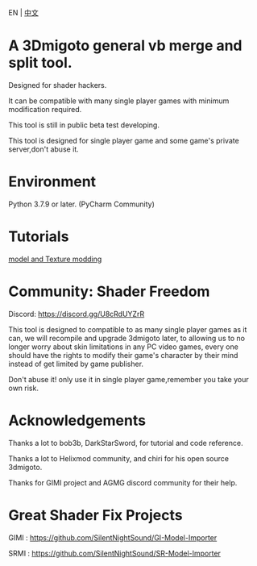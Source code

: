 EN | [中文](README_zh-CN.md)

# A 3Dmigoto general vb merge and split tool.
Designed for shader hackers.

It can be compatible with many single player games with minimum modification required.

This tool is still in public beta test developing.

This tool is designed for single player game and some game's private server,don't abuse it.

# Environment
Python 3.7.9 or later.
(PyCharm Community)

# Tutorials

[model and Texture modding](Guides/UsageInstructions.md)

# Community: Shader Freedom

Discord: https://discord.gg/U8cRdUYZrR

This tool is designed to compatible to as many single player games as it can, 
we will recompile and upgrade 3dmigoto later,
to allowing us to no longer worry about skin limitations in any PC video games, 
every one should have the rights to modify their game's character by their mind 
instead of get limited by game publisher.

Don't abuse it! only use it in single player game,remember you take your own risk.

# Acknowledgements
Thanks a lot to bob3b, DarkStarSword, for tutorial and code reference.

Thanks a lot to Helixmod community, and chiri for his open source 3dmigoto.

Thanks for GIMI project and AGMG discord community for their help.

# Great Shader Fix Projects
GIMI : https://github.com/SilentNightSound/GI-Model-Importer

SRMI : https://github.com/SilentNightSound/SR-Model-Importer